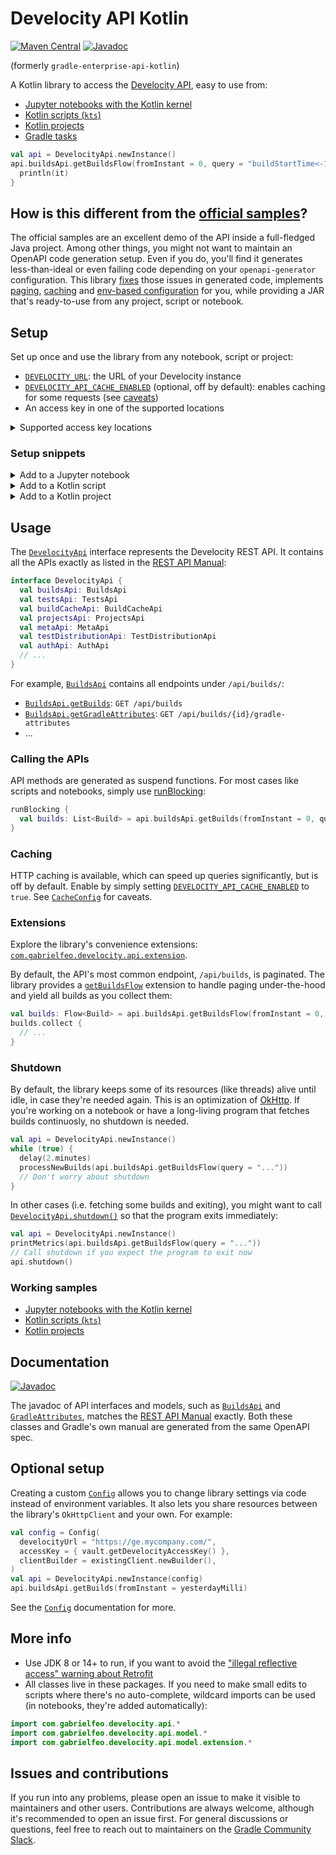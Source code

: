# Develocity API Kotlin

[![Maven Central](https://img.shields.io/badge/Maven%20Central-2024.3.0-blue)][14]
[![Javadoc](https://img.shields.io/badge/Javadoc-2024.3.0-orange)][7]

(formerly `gradle-enterprise-api-kotlin`)

A Kotlin library to access the [Develocity API][1], easy to use from:

- [Jupyter notebooks with the Kotlin kernel][29]
- [Kotlin scripts (`kts`)][27]
- [Kotlin projects][28]
- [Gradle tasks][36]

```kotlin
val api = DevelocityApi.newInstance()
api.buildsApi.getBuildsFlow(fromInstant = 0, query = "buildStartTime<-1d").forEach {
  println(it)
}
```

## How is this different from the [official samples][33]?

The official samples are an excellent demo of the API inside a full-fledged Java project.
Among other things, you might not want to maintain an OpenAPI code generation setup.
Even if you do, you'll find it generates less-than-ideal or even failing code depending on your `openapi-generator` configuration.
This library [fixes][34] those issues in generated code, implements [paging][24], [caching][13] and [env-based configuration][8] for you, while providing a JAR that's ready-to-use from any project, script or notebook.

## Setup

Set up once and use the library from any notebook, script or project:

- [`DEVELOCITY_URL`][16]: the URL of your Develocity instance
- [`DEVELOCITY_API_CACHE_ENABLED`][12] (optional, off by default): enables caching for some
  requests (see [caveats][13])
- An access key in one of the supported locations

<details>

<summary>Supported access key locations</summary>

Access key support matches that of official tooling: the  Develocity [Gradle Plugin][37] and [Maven Extension][38].
If you've already provisioned a key for your build to connect to Develocity, there's probably no action needed.
Supported locations, in order of precedence:

- a provider function as [`Config.accessKey`][17] (see [optional setup](#optional-setup))
- official tooling locations with value in format `host=key`, e.g. `DEVELOCITY_ACCESS_KEY='foo.com=my-key'`:
  - [`DEVELOCITY_ACCESS_KEY`](https://docs.gradle.com/develocity/gradle-plugin/current/#manual_access_key_configuration)
  - [`GRADLE_ENTERPRISE_ACCESS_KEY`](https://docs.gradle.com/develocity/gradle-plugin/current/#manual_access_key_configuration)
  - File `$GRADLE_USER_HOME/.gradle/develocity/keys.properties`, or `~/.gradle/develocity/keys.properties` if `GRADLE_USER_HOME` is not set
  - File `~/.m2/.develocity/keys.properties`

Refer to the Develocity [Gradle Plugin User Manual][37] or [Maven Extension User Manual][38] for details on these variables and files, including support for keys of multiple hosts.

</details>

### Setup snippets

<details>
  <summary>Add to a Jupyter notebook</summary>

```
%useLatestDescriptors
%use develocity-api-kotlin(version=2024.3.0)
```

</details>

<details>
  <summary>Add to a Kotlin script</summary>

```kotlin
@file:DependsOn("com.gabrielfeo:develocity-api-kotlin:2024.3.0")
```

</details>

<details>
  <summary>Add to a Kotlin project</summary>

```kotlin
dependencies {
  implementation("com.gabrielfeo:develocity-api-kotlin:2024.3.0")
}
```

</details>

## Usage

The [`DevelocityApi`][9] interface represents the Develocity REST API. It contains
all the APIs exactly as listed in the [REST API Manual][5]:

```kotlin
interface DevelocityApi {
  val buildsApi: BuildsApi
  val testsApi: TestsApi
  val buildCacheApi: BuildCacheApi
  val projectsApi: ProjectsApi
  val metaApi: MetaApi
  val testDistributionApi: TestDistributionApi
  val authApi: AuthApi
  // ...
}
```

For example, [`BuildsApi`][20] contains all endpoints under `/api/builds/`:

- [`BuildsApi.getBuilds`][21]: `GET /api/builds`
- [`BuildsApi.getGradleAttributes`][22]: `GET /api/builds/{id}/gradle-attributes`
- ...

### Calling the APIs

API methods are generated as suspend functions.
For most cases like scripts and notebooks, simply use [runBlocking][30]:

```kotlin
runBlocking {
  val builds: List<Build> = api.buildsApi.getBuilds(fromInstant = 0, query = "...")
}
```

### Caching

HTTP caching is available, which can speed up queries significantly, but is
off by default. Enable by simply setting [`DEVELOCITY_API_CACHE_ENABLED`][12] to `true`. See
[`CacheConfig`][13] for caveats.

### Extensions

Explore the library's convenience extensions:
[`com.gabrielfeo.develocity.api.extension`][25].

By default, the API's most common endpoint, `/api/builds`, is paginated. The library provides a
[`getBuildsFlow`][24] extension to handle paging under-the-hood and yield all builds as you collect
them:

```kotlin
val builds: Flow<Build> = api.buildsApi.getBuildsFlow(fromInstant = 0, query = "...")
builds.collect {
  // ...
}
```

### Shutdown

By default, the library keeps some of its resources (like threads) alive until idle, in
case they're needed again. This is an optimization of [OkHttp][4]. If you're working on a notebook
or have a long-living program that fetches builds continuosly, no shutdown is needed.

```kotlin
val api = DevelocityApi.newInstance()
while (true) {
  delay(2.minutes)
  processNewBuilds(api.buildsApi.getBuildsFlow(query = "..."))
  // Don't worry about shutdown
}
```

In other cases (i.e. fetching some builds and exiting), you might want to call
[`DevelocityApi.shutdown()`][11] so that the program exits immediately:

```kotlin
val api = DevelocityApi.newInstance()
printMetrics(api.buildsApi.getBuildsFlow(query = "..."))
// Call shutdown if you expect the program to exit now
api.shutdown()
```

### Working samples

- [Jupyter notebooks with the Kotlin kernel][29]
- [Kotlin scripts (`kts`)][27]
- [Kotlin projects][28]

## Documentation

[![Javadoc](https://img.shields.io/badge/javadoc-latest-orange)][7]

The javadoc of API interfaces and models, such as [`BuildsApi`][18] and [`GradleAttributes`][19],
matches the [REST API Manual][5] exactly. Both these classes and Gradle's own manual are generated
from the same OpenAPI spec.

## Optional setup

Creating a custom [`Config`][8] allows you to change library settings via code instead of
environment variables. It also lets you share resources between the library's `OkHttpClient` and
your own. For example:

```kotlin
val config = Config(
  develocityUrl = "https://ge.mycompany.com/",
  accessKey = { vault.getDevelocityAccessKey() },
  clientBuilder = existingClient.newBuilder(),
)
val api = DevelocityApi.newInstance(config)
api.buildsApi.getBuilds(fromInstant = yesterdayMilli)
```

See the [`Config`][8] documentation for more.

## More info

- Use JDK 8 or 14+ to run, if you want to avoid the ["illegal reflective access" warning about
  Retrofit][3]
- All classes live in these packages. If you need to make small edits to scripts where there's
  no auto-complete, wildcard imports can be used (in notebooks, they're added automatically):

```kotlin
import com.gabrielfeo.develocity.api.*
import com.gabrielfeo.develocity.api.model.*
import com.gabrielfeo.develocity.api.model.extension.*
```

## Issues and contributions

If you run into any problems, please open an issue to make it visible to maintainers and other users.
Contributions are always welcome, although it's recommended to open an issue first.
For general discussions or questions, feel free to reach out to maintainers on the [Gradle Community Slack][35].

[1]: https://docs.gradle.com/enterprise/api-manual/
[2]: https://square.github.io/retrofit/
[3]: https://github.com/square/retrofit/issues/3448
[4]: https://github.com/square/retrofit/issues/3144#issuecomment-508300518
[5]: https://docs.gradle.com/enterprise/api-manual/ref/2024.1.html
[6]: https://github.com/OpenAPITools/openapi-generator/blob/master/modules/openapi-generator-gradle-plugin/README.adoc
[7]: https://gabrielfeo.github.io/develocity-api-kotlin/
[8]: https://gabrielfeo.github.io/develocity-api-kotlin/library/com.gabrielfeo.develocity.api/-config/index.html
[9]: https://gabrielfeo.github.io/develocity-api-kotlin/library/com.gabrielfeo.develocity.api/-develocity-api/
[11]: https://gabrielfeo.github.io/develocity-api-kotlin/library/com.gabrielfeo.develocity.api/-develocity-api/shutdown.html
[12]: https://gabrielfeo.github.io/develocity-api-kotlin/library/com.gabrielfeo.develocity.api/-config/-cache-config/cache-enabled.html
[13]: https://gabrielfeo.github.io/develocity-api-kotlin/library/com.gabrielfeo.develocity.api/-config/-cache-config/index.html
[14]: https://central.sonatype.com/artifact/com.gabrielfeo/develocity-api-kotlin/2024.3.0
[16]: https://gabrielfeo.github.io/develocity-api-kotlin/library/com.gabrielfeo.develocity.api/-config/server.html
[17]: https://gabrielfeo.github.io/develocity-api-kotlin/library/com.gabrielfeo.develocity.api/-config/access-key.html
[18]: https://gabrielfeo.github.io/develocity-api-kotlin/library/com.gabrielfeo.develocity.api/-builds-api/index.html
[19]: https://gabrielfeo.github.io/develocity-api-kotlin/library/com.gabrielfeo.develocity.api.model/-gradle-attributes/index.html
[20]: https://gabrielfeo.github.io/develocity-api-kotlin/library/com.gabrielfeo.develocity.api/-builds-api/index.html
[21]: https://gabrielfeo.github.io/develocity-api-kotlin/library/com.gabrielfeo.develocity.api/-builds-api/get-builds.html
[22]: https://gabrielfeo.github.io/develocity-api-kotlin/library/com.gabrielfeo.develocity.api/-builds-api/get-gradle-attributes.html
[23]: https://gabrielfeo.github.io/develocity-api-kotlin/library/com.gabrielfeo.develocity.api/-develocity-api/-default-instance/index.html
[24]: https://gabrielfeo.github.io/develocity-api-kotlin/library/com.gabrielfeo.develocity.api.extension/get-builds-flow.html
[25]: https://gabrielfeo.github.io/develocity-api-kotlin/library/com.gabrielfeo.develocity.api.extension/index.html
[26]: https://kotlinlang.org/api/kotlinx.coroutines/kotlinx-coroutines-core/kotlinx.coroutines.flow/-flow/
[27]: ./examples/example-scripts/example-script.main.kts
[28]: ./examples/example-project
[29]: https://nbviewer.org/github/gabrielfeo/develocity-api-kotlin/blob/main/examples/example-notebooks/MostFrequentBuilds.ipynb
[30]: https://kotlinlang.org/api/kotlinx.coroutines/kotlinx-coroutines-core/kotlinx.coroutines/run-blocking.html
[31]: ./docs/AccessKeys.md
[32]: ./examples
[33]: https://github.com/gradle/develocity-api-samples
[34]: https://github.com/gabrielfeo/develocity-api-kotlin/blob/main/build-logic/src/functionalTest/kotlin/com/gabrielfeo/task/PostProcessGeneratedApiTest.kt#L21
[35]: https://community.gradle.org/#community-channels
[36]: ./examples/example-gradle-task/
[37]: https://docs.gradle.com/develocity/gradle-plugin/current/#manual_access_key_configuration
[38]: https://docs.gradle.com/develocity/maven-extension/current/#manual_access_key_configuration
